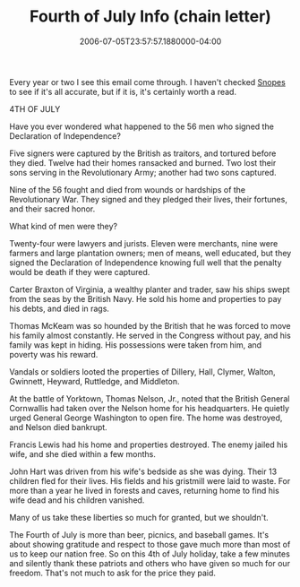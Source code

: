 ﻿---
title: Fourth of July Info (chain letter)
date: "2006-07-05T23:57:57.1880000-04:00"
description: Every year or two I see this email come through. I haven't checked
featuredImage: /img/default-post-image.jpg
---

Every year or two I see this email come through. I haven't checked [Snopes](http://snopes.com/) to see if it's all accurate, but if it is, it's certainly worth a read.

4TH OF JULY

Have you ever wondered what happened to the 56 men who signed the Declaration of Independence?

Five signers were captured by the British as traitors, and tortured before they died. Twelve had their homes ransacked and burned. Two lost their sons serving in the Revolutionary Army; another had two sons captured.

Nine of the 56 fought and died from wounds or hardships of the Revolutionary War. They signed and they pledged their lives, their fortunes, and their sacred honor.

What kind of men were they?

Twenty-four were lawyers and jurists. Eleven were merchants, nine were farmers and large plantation owners; men of means, well educated, but they signed the Declaration of Independence knowing full well that the penalty would be death if they were captured.

Carter Braxton of Virginia, a wealthy planter and trader, saw his ships swept from the seas by the British Navy. He sold his home and properties to pay his debts, and died in rags.

Thomas McKeam was so hounded by the British that he was forced to move his family almost constantly. He served in the Congress without pay, and his family was kept in hiding. His possessions were taken from him, and poverty was his reward.

Vandals or soldiers looted the properties of Dillery, Hall, Clymer, Walton, Gwinnett, Heyward, Ruttledge, and Middleton.

At the battle of Yorktown, Thomas Nelson, Jr., noted that the British General Cornwallis had taken over the Nelson home for his headquarters. He quietly urged General George Washington to open fire. The home was destroyed, and Nelson died bankrupt.

Francis Lewis had his home and properties destroyed. The enemy jailed his wife, and she died within a few months.

John Hart was driven from his wife's bedside as she was dying. Their 13 children fled for their lives. His fields and his gristmill were laid to waste. For more than a year he lived in forests and caves, returning home to find his wife dead and his children vanished.

Many of us take these liberties so much for granted, but we shouldn't.

The Fourth of July is more than beer, picnics, and baseball games. It's about showing gratitude and respect to those gave much more than most of us to keep our nation free. So on this 4th of July holiday, take a few minutes and silently thank these patriots and others who have given so much for our freedom. That's not much to ask for the price they paid.

